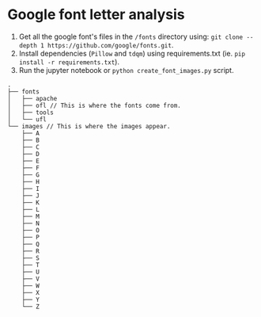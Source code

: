 # Google font letter analysis

1. Get all the google font's files in the `/fonts` directory using: `git clone --depth 1 https://github.com/google/fonts.git`.
2. Install dependencies (`Pillow` and `tdqm`) using requirements.txt (ie. `pip install -r requirements.txt`).
3. Run the jupyter notebook or `python create_font_images.py` script.

```
.
├── fonts
│   ├── apache
│   ├── ofl // This is where the fonts come from.
│   ├── tools
│   └── ufl
└── images // This is where the images appear.
    ├── A
    ├── B
    ├── C
    ├── D
    ├── E
    ├── F
    ├── G
    ├── H
    ├── I
    ├── J
    ├── K
    ├── L
    ├── M
    ├── N
    ├── O
    ├── P
    ├── Q
    ├── R
    ├── S
    ├── T
    ├── U
    ├── V
    ├── W
    ├── X
    ├── Y
    └── Z
```
